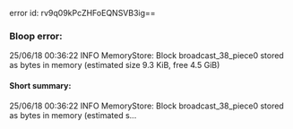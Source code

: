 error id: rv9q09kPcZHFoEQNSVB3ig==
### Bloop error:

25/06/18 00:36:22 INFO MemoryStore: Block broadcast_38_piece0 stored as bytes in memory (estimated size 9.3 KiB, free 4.5 GiB)
#### Short summary: 

25/06/18 00:36:22 INFO MemoryStore: Block broadcast_38_piece0 stored as bytes in memory (estimated s...